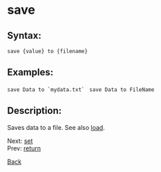 # save

## Syntax:
`save {value} to {filename}`

## Examples:
``save Data to `mydata.txt` ``
`save Data to FileName`

## Description:
Saves data to a file. See also [load](load.md).

Next: [set](set.md)  
Prev: [return](return.md)

[Back](../../README.md)
